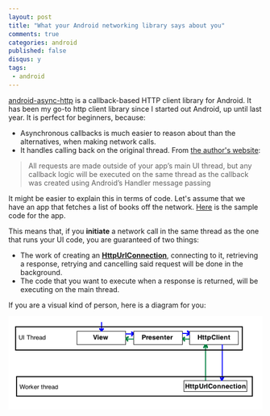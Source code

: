 ```yaml
---
layout: post
title: "What your Android networking library says about you"
comments: true
categories: android
published: false
disqus: y
tags: 
 - android
---
```


[android-async-http](https://github.com/loopj/android-async-http) is a callback-based HTTP client library for Android. It has been my go-to http client library since I started out Android, up until last year. It is perfect for beginners, because:

- Asynchronous callbacks is much easier to reason about than the alternatives, when making network calls.
- It handles calling back on the original thread. From [the author's website](http://loopj.com/android-async-http/):

> All requests are made outside of your app’s main UI thread, but any callback logic will be executed on the same thread as the callback was created using Android’s Handler message passing

It might be easier to explain this in terms of code. Let's assume that we have an app that fetches a list of books off the network. [Here](https://github.com/anas-ambri/FromAsyncHttpToOkHttp) is the sample code for the app.



This means that, if you **initiate** a network call in the same thread as the one that runs your UI code, you are guaranteed of two things:

- The work of creating an [**HttpUrlConnection**](https://developer.android.com/reference/java/net/HttpURLConnection.html), connecting to it, retrieving a response, retrying and cancelling said request will be done in the background.
- The code that you want to execute when a response is returned, will be executing on the main thread.



If you are a visual kind of person, here is a diagram for you:

<div class="img-center"><img src="/images/FromAsyncToOkHttp/diagram_async.png" class="three-quarters"/> </div>
